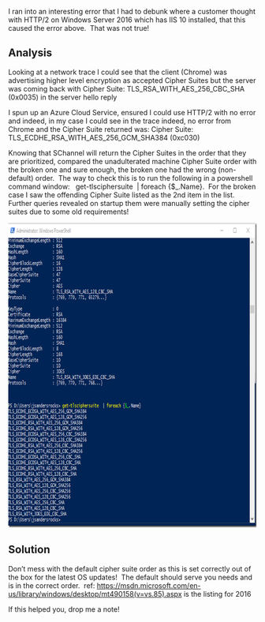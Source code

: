 

I ran into an interesting error that I had to debunk where a customer thought with HTTP/2 on Windows Server 2016 which has IIS 10 installed, that this caused the error above.&nbsp; That was not true!

## Analysis

Looking at a network trace I could see that the client (Chrome) was advertising higher level encryption as accepted Cipher Suites but the server was coming back with Cipher Suite: TLS\_RSA\_WITH\_AES\_256\_CBC\_SHA (0x0035) in the server hello reply

I spun up an Azure Cloud Service, ensured I could use HTTP/2 with no error and indeed, in my case I could see in the trace indeed, no error from Chrome and the Cipher Suite returned was: Cipher Suite: TLS\_ECDHE\_RSA\_WITH\_AES\_256\_GCM_SHA384 (0xc030)

Knowing that SChannel will return the Cipher Suites in the order that they are prioritized, compared the unadulterated machine Cipher Suite order with the broken one and sure enough, the broken one had the wrong (non-default) order.&nbsp; The way to check this is to run the following in a powershell command window:&nbsp;&nbsp; get-tlsciphersuite&nbsp; | foreach {$_.Name}.&nbsp; For the broken case I saw the offending Cipher Suite listed as the 2nd item in the list.&nbsp; Further queries revealed on startup them were manually setting the cipher suites due to some old requirements!

[<img loading="lazy" width="832" height="618" title="cipher suites" alt="cipher suites" src="/assets/images/2018/05/cipher-suites_thumb.png" border="0" />](/assets/images/2018/05/cipher-suites.png)

## Solution

Don’t mess with the default cipher suite order as this is set correctly out of the box for the latest OS updates!&nbsp; The default should serve you needs and is in the correct order.&nbsp; ref: <https://msdn.microsoft.com/en-us/library/windows/desktop/mt490158(v=vs.85).aspx> is the listing for 2016

If this helped you, drop me a note!